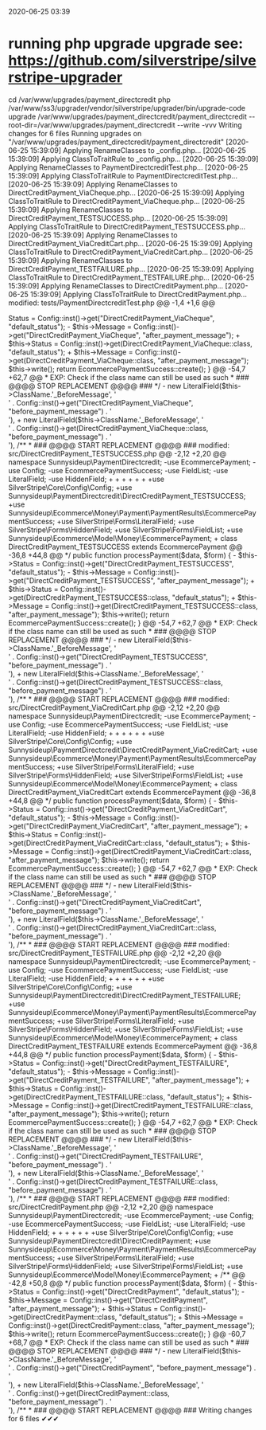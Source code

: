 2020-06-25 03:39

# running php upgrade upgrade see: https://github.com/silverstripe/silverstripe-upgrader
cd /var/www/upgrades/payment_directcredit
php /var/www/ss3/upgrader/vendor/silverstripe/upgrader/bin/upgrade-code upgrade /var/www/upgrades/payment_directcredit/payment_directcredit  --root-dir=/var/www/upgrades/payment_directcredit --write -vvv
Writing changes for 6 files
Running upgrades on "/var/www/upgrades/payment_directcredit/payment_directcredit"
[2020-06-25 15:39:09] Applying RenameClasses to _config.php...
[2020-06-25 15:39:09] Applying ClassToTraitRule to _config.php...
[2020-06-25 15:39:09] Applying RenameClasses to PaymentDirectcreditTest.php...
[2020-06-25 15:39:09] Applying ClassToTraitRule to PaymentDirectcreditTest.php...
[2020-06-25 15:39:09] Applying RenameClasses to DirectCreditPayment_ViaCheque.php...
[2020-06-25 15:39:09] Applying ClassToTraitRule to DirectCreditPayment_ViaCheque.php...
[2020-06-25 15:39:09] Applying RenameClasses to DirectCreditPayment_TESTSUCCESS.php...
[2020-06-25 15:39:09] Applying ClassToTraitRule to DirectCreditPayment_TESTSUCCESS.php...
[2020-06-25 15:39:09] Applying RenameClasses to DirectCreditPayment_ViaCreditCart.php...
[2020-06-25 15:39:09] Applying ClassToTraitRule to DirectCreditPayment_ViaCreditCart.php...
[2020-06-25 15:39:09] Applying RenameClasses to DirectCreditPayment_TESTFAILURE.php...
[2020-06-25 15:39:09] Applying ClassToTraitRule to DirectCreditPayment_TESTFAILURE.php...
[2020-06-25 15:39:09] Applying RenameClasses to DirectCreditPayment.php...
[2020-06-25 15:39:09] Applying ClassToTraitRule to DirectCreditPayment.php...
modified:	tests/PaymentDirectcreditTest.php
@@ -1,4 +1,6 @@
 <?php
+
+use SilverStripe\Dev\SapphireTest;

 class PaymentDirectcreditTest extends SapphireTest
 {

modified:	src/DirectCreditPayment_ViaCheque.php
@@ -2,12 +2,20 @@

 namespace Sunnysideup\PaymentDirectcredit;

-use EcommercePayment;
-use Config;
-use EcommercePaymentSuccess;
-use FieldList;
-use LiteralField;
-use HiddenField;
+
+
+
+
+
+
+use SilverStripe\Core\Config\Config;
+use Sunnysideup\PaymentDirectcredit\DirectCreditPayment_ViaCheque;
+use Sunnysideup\Ecommerce\Money\Payment\PaymentResults\EcommercePaymentSuccess;
+use SilverStripe\Forms\LiteralField;
+use SilverStripe\Forms\HiddenField;
+use SilverStripe\Forms\FieldList;
+use Sunnysideup\Ecommerce\Model\Money\EcommercePayment;
+


 class DirectCreditPayment_ViaCheque extends EcommercePayment
@@ -36,8 +44,8 @@
      */
     public function processPayment($data, $form)
     {
-        $this->Status = Config::inst()->get("DirectCreditPayment_ViaCheque", "default_status");
-        $this->Message = Config::inst()->get("DirectCreditPayment_ViaCheque", "after_payment_message");
+        $this->Status = Config::inst()->get(DirectCreditPayment_ViaCheque::class, "default_status");
+        $this->Message = Config::inst()->get(DirectCreditPayment_ViaCheque::class, "after_payment_message");
         $this->write();
         return EcommercePaymentSuccess::create();
     }
@@ -54,7 +62,7 @@
   * EXP: Check if the class name can still be used as such
   * ### @@@@ STOP REPLACEMENT @@@@ ###
   */
-            new LiteralField($this->ClassName.'_BeforeMessage', '<div id="'.$this->ClassName.'_BeforeMessage">' . Config::inst()->get("DirectCreditPayment_ViaCheque", "before_payment_message") . '</div>'),
+            new LiteralField($this->ClassName.'_BeforeMessage', '<div id="'.$this->ClassName.'_BeforeMessage">' . Config::inst()->get(DirectCreditPayment_ViaCheque::class, "before_payment_message") . '</div>'),

 /**
   * ### @@@@ START REPLACEMENT @@@@ ###

modified:	src/DirectCreditPayment_TESTSUCCESS.php
@@ -2,12 +2,20 @@

 namespace Sunnysideup\PaymentDirectcredit;

-use EcommercePayment;
-use Config;
-use EcommercePaymentSuccess;
-use FieldList;
-use LiteralField;
-use HiddenField;
+
+
+
+
+
+
+use SilverStripe\Core\Config\Config;
+use Sunnysideup\PaymentDirectcredit\DirectCreditPayment_TESTSUCCESS;
+use Sunnysideup\Ecommerce\Money\Payment\PaymentResults\EcommercePaymentSuccess;
+use SilverStripe\Forms\LiteralField;
+use SilverStripe\Forms\HiddenField;
+use SilverStripe\Forms\FieldList;
+use Sunnysideup\Ecommerce\Model\Money\EcommercePayment;
+


 class DirectCreditPayment_TESTSUCCESS extends EcommercePayment
@@ -36,8 +44,8 @@
      */
     public function processPayment($data, $form)
     {
-        $this->Status = Config::inst()->get("DirectCreditPayment_TESTSUCCESS", "default_status");
-        $this->Message = Config::inst()->get("DirectCreditPayment_TESTSUCCESS", "after_payment_message");
+        $this->Status = Config::inst()->get(DirectCreditPayment_TESTSUCCESS::class, "default_status");
+        $this->Message = Config::inst()->get(DirectCreditPayment_TESTSUCCESS::class, "after_payment_message");
         $this->write();
         return EcommercePaymentSuccess::create();
     }
@@ -54,7 +62,7 @@
   * EXP: Check if the class name can still be used as such
   * ### @@@@ STOP REPLACEMENT @@@@ ###
   */
-            new LiteralField($this->ClassName.'_BeforeMessage', '<div id="'.$this->ClassName.'_BeforeMessage">' . Config::inst()->get("DirectCreditPayment_TESTSUCCESS", "before_payment_message") . '</div>'),
+            new LiteralField($this->ClassName.'_BeforeMessage', '<div id="'.$this->ClassName.'_BeforeMessage">' . Config::inst()->get(DirectCreditPayment_TESTSUCCESS::class, "before_payment_message") . '</div>'),

 /**
   * ### @@@@ START REPLACEMENT @@@@ ###

modified:	src/DirectCreditPayment_ViaCreditCart.php
@@ -2,12 +2,20 @@

 namespace Sunnysideup\PaymentDirectcredit;

-use EcommercePayment;
-use Config;
-use EcommercePaymentSuccess;
-use FieldList;
-use LiteralField;
-use HiddenField;
+
+
+
+
+
+
+use SilverStripe\Core\Config\Config;
+use Sunnysideup\PaymentDirectcredit\DirectCreditPayment_ViaCreditCart;
+use Sunnysideup\Ecommerce\Money\Payment\PaymentResults\EcommercePaymentSuccess;
+use SilverStripe\Forms\LiteralField;
+use SilverStripe\Forms\HiddenField;
+use SilverStripe\Forms\FieldList;
+use Sunnysideup\Ecommerce\Model\Money\EcommercePayment;
+


 class DirectCreditPayment_ViaCreditCart extends EcommercePayment
@@ -36,8 +44,8 @@
      */
     public function processPayment($data, $form)
     {
-        $this->Status = Config::inst()->get("DirectCreditPayment_ViaCreditCart", "default_status");
-        $this->Message = Config::inst()->get("DirectCreditPayment_ViaCreditCart", "after_payment_message");
+        $this->Status = Config::inst()->get(DirectCreditPayment_ViaCreditCart::class, "default_status");
+        $this->Message = Config::inst()->get(DirectCreditPayment_ViaCreditCart::class, "after_payment_message");
         $this->write();
         return EcommercePaymentSuccess::create();
     }
@@ -54,7 +62,7 @@
   * EXP: Check if the class name can still be used as such
   * ### @@@@ STOP REPLACEMENT @@@@ ###
   */
-            new LiteralField($this->ClassName.'_BeforeMessage', '<div id="'.$this->ClassName.'_BeforeMessage">' . Config::inst()->get("DirectCreditPayment_ViaCreditCart", "before_payment_message") . '</div>'),
+            new LiteralField($this->ClassName.'_BeforeMessage', '<div id="'.$this->ClassName.'_BeforeMessage">' . Config::inst()->get(DirectCreditPayment_ViaCreditCart::class, "before_payment_message") . '</div>'),

 /**
   * ### @@@@ START REPLACEMENT @@@@ ###

modified:	src/DirectCreditPayment_TESTFAILURE.php
@@ -2,12 +2,20 @@

 namespace Sunnysideup\PaymentDirectcredit;

-use EcommercePayment;
-use Config;
-use EcommercePaymentSuccess;
-use FieldList;
-use LiteralField;
-use HiddenField;
+
+
+
+
+
+
+use SilverStripe\Core\Config\Config;
+use Sunnysideup\PaymentDirectcredit\DirectCreditPayment_TESTFAILURE;
+use Sunnysideup\Ecommerce\Money\Payment\PaymentResults\EcommercePaymentSuccess;
+use SilverStripe\Forms\LiteralField;
+use SilverStripe\Forms\HiddenField;
+use SilverStripe\Forms\FieldList;
+use Sunnysideup\Ecommerce\Model\Money\EcommercePayment;
+


 class DirectCreditPayment_TESTFAILURE extends EcommercePayment
@@ -36,8 +44,8 @@
      */
     public function processPayment($data, $form)
     {
-        $this->Status = Config::inst()->get("DirectCreditPayment_TESTFAILURE", "default_status");
-        $this->Message = Config::inst()->get("DirectCreditPayment_TESTFAILURE", "after_payment_message");
+        $this->Status = Config::inst()->get(DirectCreditPayment_TESTFAILURE::class, "default_status");
+        $this->Message = Config::inst()->get(DirectCreditPayment_TESTFAILURE::class, "after_payment_message");
         $this->write();
         return EcommercePaymentSuccess::create();
     }
@@ -54,7 +62,7 @@
   * EXP: Check if the class name can still be used as such
   * ### @@@@ STOP REPLACEMENT @@@@ ###
   */
-            new LiteralField($this->ClassName.'_BeforeMessage', '<div id="'.$this->ClassName.'_BeforeMessage">' . Config::inst()->get("DirectCreditPayment_TESTFAILURE", "before_payment_message") . '</div>'),
+            new LiteralField($this->ClassName.'_BeforeMessage', '<div id="'.$this->ClassName.'_BeforeMessage">' . Config::inst()->get(DirectCreditPayment_TESTFAILURE::class, "before_payment_message") . '</div>'),

 /**
   * ### @@@@ START REPLACEMENT @@@@ ###

modified:	src/DirectCreditPayment.php
@@ -2,12 +2,20 @@

 namespace Sunnysideup\PaymentDirectcredit;

-use EcommercePayment;
-use Config;
-use EcommercePaymentSuccess;
-use FieldList;
-use LiteralField;
-use HiddenField;
+
+
+
+
+
+
+use SilverStripe\Core\Config\Config;
+use Sunnysideup\PaymentDirectcredit\DirectCreditPayment;
+use Sunnysideup\Ecommerce\Money\Payment\PaymentResults\EcommercePaymentSuccess;
+use SilverStripe\Forms\LiteralField;
+use SilverStripe\Forms\HiddenField;
+use SilverStripe\Forms\FieldList;
+use Sunnysideup\Ecommerce\Model\Money\EcommercePayment;
+


 /**
@@ -42,8 +50,8 @@
      */
     public function processPayment($data, $form)
     {
-        $this->Status = Config::inst()->get("DirectCreditPayment", "default_status");
-        $this->Message = Config::inst()->get("DirectCreditPayment", "after_payment_message");
+        $this->Status = Config::inst()->get(DirectCreditPayment::class, "default_status");
+        $this->Message = Config::inst()->get(DirectCreditPayment::class, "after_payment_message");
         $this->write();
         return EcommercePaymentSuccess::create();
     }
@@ -60,7 +68,7 @@
   * EXP: Check if the class name can still be used as such
   * ### @@@@ STOP REPLACEMENT @@@@ ###
   */
-            new LiteralField($this->ClassName.'_BeforeMessage', '<div id="'.$this->ClassName.'_BeforeMessage">' . Config::inst()->get("DirectCreditPayment", "before_payment_message") . '</div>'),
+            new LiteralField($this->ClassName.'_BeforeMessage', '<div id="'.$this->ClassName.'_BeforeMessage">' . Config::inst()->get(DirectCreditPayment::class, "before_payment_message") . '</div>'),

 /**
   * ### @@@@ START REPLACEMENT @@@@ ###

Writing changes for 6 files
✔✔✔